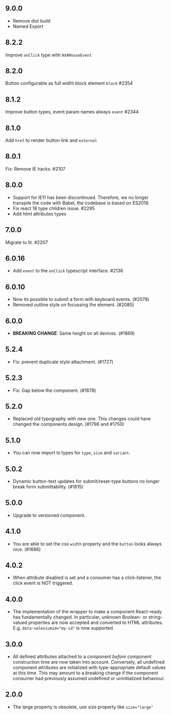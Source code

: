 ## 9.0.0

- Remove dist build
- Named Export

## 8.2.2

Improve `onClick` type with `AXAMouseEvent`

## 8.2.0

Button configurable as full widht block element `block` #2354

## 8.1.2

Improve button types, event param names always `event` #2344

## 8.1.0

Add `href` to render button link and `external`

## 8.0.1

Fix: Remove IE hacks. #2107

## 8.0.0

- Support for IE11 has been discontinued. Therefore, we no longer transpile the code with Babel, the codebase is based on ES2019.
- Fix react 18 type children issue. #2295
- Add html attributes types

## 7.0.0

Migrate to lit. #2207

## 6.0.16

- Add `event` to the `onClick` typescript interface. #2136

## 6.0.10

- Now its possible to submit a form with keyboard events. (#2078)
- Removed outline style on focussing the element. (#2085)

## 6.0.0

- **BREAKING CHANGE**: Same height on all devices. (#1869)

## 5.2.4

- Fix: prevent duplicate style attachment. (#1727)

## 5.2.3

- Fix: Gap below the component. (#1878)

## 5.2.0

- Replaced old typography with new one. This changes could have changed the components design. (#1796 and #1750)

## 5.1.0

- You can now import ts types for `type`, `size` and `variant`.

## 5.0.2

- Dynamic button-text updates for submit/reset-type buttons no longer break form submittability. (#1815)

## 5.0.0

- Upgrade to versioned component.

## 4.1.0

- You are able to set the css `width` property and the `button` looks always nice. (#1686)

## 4.0.2

- When attribute disabled is set and a consumer has a click-listener, the click event is NOT triggered.

## 4.0.0

- The implementation of the wrapper to make a component React-ready has
  fundamentally changed. In particular, unknown Boolean- or
  string-valued properties are now accepted and converted to HTML
  attributes. E.g. `data-seleniumid="my-id"` is now supported.

## 3.0.0

- All defined attributes attached to a component _before_ component
  construction time are now taken into account. Conversely, all undefined
  component attributes are initialized with type-appropriate default
  values at this time. This may amount to a breaking change if the
  component consumer had previously assumed undefined or uninitialized
  behaviour.

## 2.0.0

- The large property is obsolete, use size property like `size="large"`
